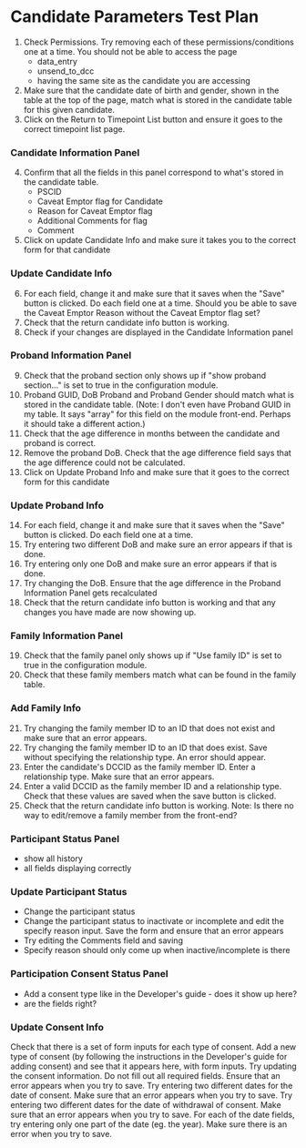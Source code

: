 # Candidate Parameters Test Plan

1. Check Permissions. Try removing each of these permissions/conditions one at a time. You should not be able to access the page
	* data_entry
	* unsend_to_dcc
	* having the same site as the candidate you are accessing	
2. Make sure that the candidate date of birth and gender, shown in the table at the top of the page, match what is stored in the candidate table for this given candidate.
3. Click on the Return to Timepoint List button and ensure it goes to the correct timepoint list page.

### Candidate Information Panel
4. Confirm that all the fields in this panel correspond to what's stored in the candidate table.
	* PSCID
	* Caveat Emptor flag for Candidate
	* Reason for Caveat Emptor flag
	* Additional Comments for flag
	* Comment
5. Click on update Candidate Info and make sure it takes you to the correct form for that candidate

### Update Candidate Info
6. For each field, change it and make sure that it saves when the "Save" button is clicked. Do each field one at a time. Should you be able to save the Caveat Emptor Reason without the Caveat Emptor flag set?
7. Check that the return candidate info button is working.
8. Check if your changes are displayed in the Candidate Information panel

### Proband Information Panel
9. Check that the proband section only shows up if "show proband section..." is set to true in the configuration module.
10. Proband GUID, DoB Proband and Proband Gender should match what is stored in the candidate table. (Note: I don't even have Proband GUID in my table. It says "array" for this field on the module front-end. Perhaps it should take a different action.)
11. Check that the age difference in months between the candidate and proband is correct.
12. Remove the proband DoB. Check that the age difference field says that the age difference could not be calculated.
13. Click on Update Proband Info and make sure that it goes to the correct form for this candidate

### Update Proband Info
14. For each field, change it and make sure that it saves when the "Save" button is clicked. Do each field one at a time.
15. Try entering two different DoB and make sure an error appears if that is done.
16. Try entering only one DoB and make sure an error appears if that is done.
17. Try changing the DoB. Ensure that the age difference in the Proband Information Panel gets recalculated
19. Check that the return candidate info button is working and that any changes you have made are now showing up.

### Family Information Panel
19. Check that the family panel only shows up if "Use family ID" is set to true in the configuration module.
20. Check that these family members match what can be found in the family table.

### Add Family Info
21. Try changing the family member ID to an ID that does not exist and make sure that an error appears.
22. Try changing the family member ID to an ID that does exist. Save without specifying the relationship type. An error should appear.
23. Enter the candidate's DCCID as the family member ID. Enter a relationship type. Make sure that an error appears. 
24. Enter a valid DCCID as the family member ID and a relationship type. Check that these values are saved when the save button is clicked.
25. Check that the return candidate info button is working.
Note: Is there no way to edit/remove a family member from the front-end?

### Participant Status Panel
- show all history
- all fields displaying correctly

### Update Participant Status
- Change the participant status 
- Change the participant status to inactivate or incomplete and edit the specify reason input. Save the form and ensure that an error appears
- Try editing the Comments field and saving
- Specify reason should only come up when inactive/incomplete is there

### Participation Consent Status Panel
- Add a consent type like in the Developer's guide - does it show up here?
- are the fields right?

### Update Consent Info
Check that there is a set of form inputs for each type of consent. Add a new type of consent (by following the instructions in the Developer's guide for adding consent) and see that it appears here, with form inputs.
Try updating the consent information. Do not fill out all required fields. Ensure that an error appears when you try to save.
Try entering two different dates for the date of consent. Make sure that an error appears when you try to save.
Try entering two different dates for the date of withdrawal of consent. Make sure that an error appears when you try to save.
For each of the date fields, try entering only one part of the date (eg. the year). Make sure there is an error when you try to save.